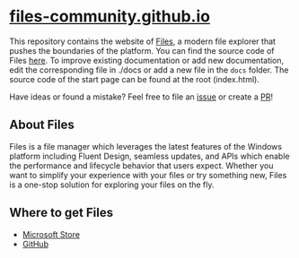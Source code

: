 # [files-community.github.io](https://files-community.github.io/)

This repository contains the website of [Files](https://www.microsoft.com/store/apps/9NGHP3DX8HDX), a modern file explorer that pushes the boundaries of the platform.
You can find the source code of Files [here](https://github.com/files-community/Files).
To improve existing documentation or add new documentation, edit the corresponding file in ./docs or add a new file in the `docs` folder.
The source code of the start page can be found at the root (index.html).

Have ideas or found a mistake? Feel free to file an [issue](https://github.com/files-community/files-community.github.io/issues) or create a [PR](https://github.com/files-community/files-community.github.io/pulls)!


## About Files
Files is a file manager which leverages the latest features of the Windows platform including Fluent Design, seamless updates, and APIs which enable the performance and lifecycle behavior that users expect. Whether you want to simplify your experience with your files or try something new, Files is a one-stop solution for exploring your files on the fly.

## Where to get Files 
- [Microsoft Store](https://www.microsoft.com/store/apps/9NGHP3DX8HDX)
- [GitHub](https://github.com/files-community/Files/releases)
